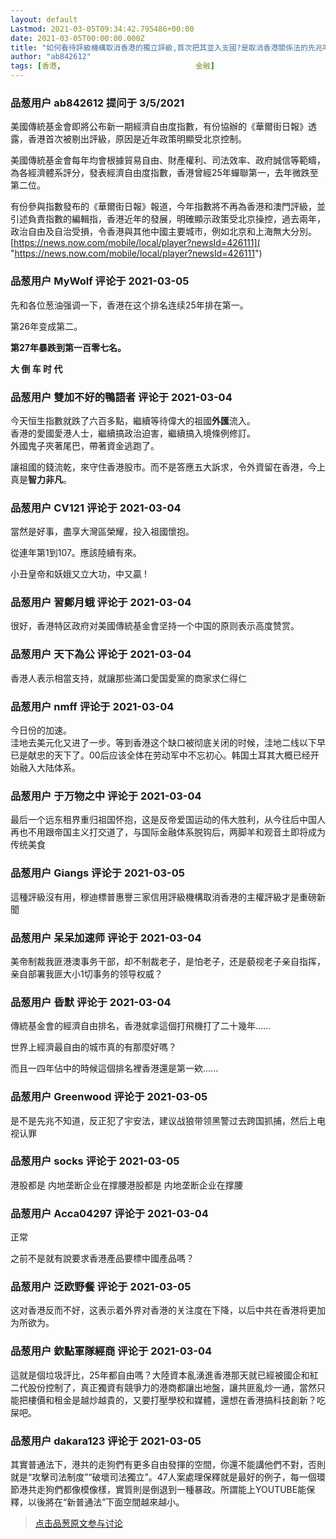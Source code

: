 ```yaml
---
layout: default
Lastmod: 2021-03-05T09:34:42.795486+00:00
date: 2021-03-05T00:00:00.000Z
title: "如何看待評級機構取消香港的獨立評級,首次把其並入支國?是取消香港關係法的先兆嗎?"
author: "ab842612"
tags: [香港,								金融]
---
```



### 品葱用户 **ab842612** 提问于 3/5/2021
    
美國傳統基金會即將公布新一期經濟自由度指數，有份協辦的《華爾街日報》透露，香港首次被剔出評級，原因是近年政策明顯受北京控制。  
  
美國傳統基金會每年均會根據貿易自由、財產權利、司法效率、政府誠信等範疇，為各經濟體系評分，發表經濟自由度指數，香港曾經25年蟬聯第一，去年微跌至第二位。  
  
有份參與指數發布的《華爾街日報》報道，今年指數將不再為香港和澳門評級，並引述負責指數的編輯指，香港近年的發展，明確顯示政策受北京操控，過去兩年，政治自由及自治受損，令香港與其他中國主要城市，例如北京和上海無大分別。  
[https://news.now.com/mobile/local/player?newsId=426111]( "https://news.now.com/mobile/local/player?newsId=426111")
    
                

### 品葱用户 **MyWolf** 评论于 2021-03-05
        
先和各位葱油强调一下，香港在这个排名连续25年排在第一。  
  
第26年变成第二。  
  
**第27年暴跌到第一百零七名。**  
  
  
**大 倒 车 时 代**
        
                

### 品葱用户 **雙加不好的鴨語者** 评论于 2021-03-04
        
今天恒生指數就跌了六百多點，繼續等待偉大的祖國**外匯**流入。  
香港的愛國愛港人士，繼續搞政治迫害，繼續搞入境條例修訂。  
外國鬼子夾著尾巴，帶著資金逃跑了。  
  
讓祖國的錢流乾，來守住香港股市。而不是答應五大訴求，令外資留在香港，今上真是**智力非凡**。
        
                

### 品葱用户 **CV121** 评论于 2021-03-04
        
當然是好事，盡享大灣區榮耀，投入祖國懷抱。  
  
從連年第1到107。應該陸續有來。  
  
小丑皇帝和妖娥又立大功，中又贏 !
        
                

### 品葱用户 **習鄭月蛾** 评论于 2021-03-04
        
很好，香港特区政府对美國傳統基金會坚持一个中国的原则表示高度赞赏。
        
                

### 品葱用户 **天下為公** 评论于 2021-03-04
        
香港人表示相當支持，就讓那些滿口愛国愛黨的商家求仁得仁
        
                

### 品葱用户 **nmff** 评论于 2021-03-04
        
今日份的加速。  
洼地去美元化又进了一步。等到香港这个缺口被彻底关闭的时候，洼地二线以下早已是献忠的天下了。00后应该全体在劳动军中不忘初心。韩国土耳其大概已经开始融入大陆体系。
        
                

### 品葱用户 **于万物之中** 评论于 2021-03-04
        
最后一个远东租界重归祖国怀抱，这是反帝爱国运动的伟大胜利，从今往后中国人再也不用跟帝国主义打交道了，与国际金融体系脱钩后，两脚羊和观音土即将成为传统美食
        
                

### 品葱用户 **Giangs** 评论于 2021-03-05
        
這種評級沒有用，穆迪標普惠譽三家信用評級機構取消香港的主權評級才是重磅新聞
        
                

### 品葱用户 **呆呆加速师** 评论于 2021-03-04
        
美帝制裁我匪港澳事务干部，却不制裁老子，是怕老子，还是藐视老子亲自指挥，亲自部署我匪大小1切事务的领导权威？
        
                

### 品葱用户 **昏默** 评论于 2021-03-04
        
傳統基金會的經濟自由排名，香港就拿這個打飛機打了二十幾年......  
  
世界上經濟最自由的城市真的有那麼好嗎？  
  
而且一四年佔中的時候這個排名裡香港還是第一欸......
        
                

### 品葱用户 **Greenwood** 评论于 2021-03-05
        
是不是先兆不知道，反正犯了宇安法，建议战狼带领黑警过去跨国抓捕，然后上电视认罪
        
                

### 品葱用户 **socks** 评论于 2021-03-05
        
港股都是 内地垄断企业在撑腰港股都是 内地垄断企业在撑腰
        
                

### 品葱用户 **Acca04297** 评论于 2021-03-04
        
正常  
  
之前不是就有說要求香港產品要標中國產品嗎？
        
                

### 品葱用户 **泛欧野餐** 评论于 2021-03-05
        
这对香港反而不好，这表示着外界对香港的关注度在下降，以后中共在香港将更加为所欲为。
        
                

### 品葱用户 **欽點軍隊經商** 评论于 2021-03-04
        
這就是個垃圾評比，25年都自由嗎？大陸資本亂湧進香港那天就已經被國企和紅二代股份控制了，真正獨資有競爭力的港商都讓出地盤，讓共匪亂炒一通，當然只能把樓價和租金是越炒越貴的，又要打壓學校和媒體，還想在香港搞科技創新？吃屎吧。
        
                

### 品葱用户 **dakara123** 评论于 2021-03-05
        
其實普通法下，港共的走狗們有更多自由發揮的空間，你還不能講他們不對，否則就是“攻擊司法制度”“破壞司法獨立”。47人案處理保釋就是最好的例子，每一個環節港共走狗們都像模像樣，實質則是倒退到一種暴政。所謂能上YOUTUBE能保釋，以後將在“新普通法”下面空間越來越小。
        
                





> [点击品葱原文参与讨论](https://pincong.rocks/question/36839)

